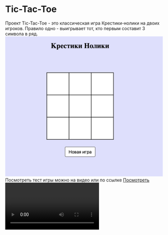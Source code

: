 # Tic-Tac-Toe
Проект Tic-Tac-Toe - это классическая игра Крестики-нолики на двоих игроков.
Правило одно - выигрывает тот, кто первым составит 3 символа в ряд.
<img src="fireshoot.png">
Посмотреть тест игры можно на видео или по ссылке <a href="https://codepen.io/unnastasya/pen/qBKdzMj">Посмотреть</a>
<video>
<source src="video.mp4">
</video>